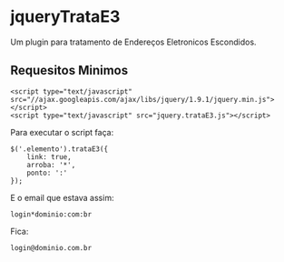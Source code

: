 jqueryTrataE3
=============

Um plugin para tratamento de Endereços Eletronicos Escondidos.

## Requesitos Minimos ##

```
<script type="text/javascript" src="//ajax.googleapis.com/ajax/libs/jquery/1.9.1/jquery.min.js"></script>
<script type="text/javascript" src="jquery.trataE3.js"></script>
```

Para executar o script faça:

```
$('.elemento').trataE3({
	link: true,
	arroba: '*',
	ponto: ':'
});
```

E o email que estava assim:

```
login*dominio:com:br
```

Fica:

```
login@dominio.com.br
```
